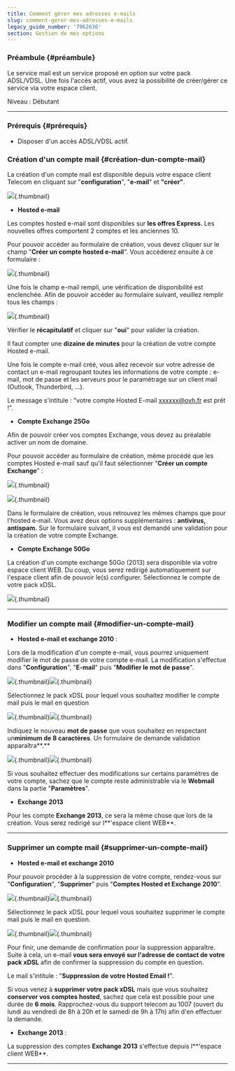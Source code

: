 ```yaml
---
title: Comment gérer mes adresses e-mails
slug: comment-gerer-mes-adresses-e-mails
legacy_guide_number: '7962636'
section: Gestion de mes options
---
```


### Préambule {#préambule}

Le service mail est un service proposé en option sur votre pack ADSL/VDSL. Une fois l'accès actif, vous avez la possibilité de créer/gérer ce service via votre espace client.

Niveau : Débutant

------------------------------------------------------------------------

### Prérequis {#prérequis}

-   Disposer d'un accès ADSL/VDSL actif.

### Création d'un compte mail {#création-dun-compte-mail}

La création d'un compte mail est disponible depuis votre espace client Telecom en cliquant sur "**configuration**", "**e-mail**" et **"créer"**.

![](images/mail2.png){.thumbnail}

-   **Hosted e-mail**

Les comptes hosted e-mail sont disponibles sur **les offres Express**. Les nouvelles offres comportent 2 comptes et les anciennes 10.

Pour pouvoir accéder au formulaire de création, vous devez cliquer sur le champ "**Créer un compte hosted e-mail**". Vous accéderez ensuite à ce formulaire :

![](images/mail3.png){.thumbnail}

Une fois le champ e-mail rempli, une vérification de disponibilité est enclenchée. Afin de pouvoir accéder au formulaire suivant, veuillez remplir tous les champs :

![](images/mail4.png){.thumbnail}

Vérifier le **récapitulatif** et cliquer sur "**oui**" pour valider la création.

Il faut compter une **dizaine de minutes** pour la création de votre compte Hosted e-mail.

Une fois le compte e-mail créé, vous allez recevoir sur votre adresse de contact un e-mail regroupant toutes les informations de votre compte : e-mail, mot de passe et les serveurs pour le paramétrage sur un client mail (Outlook, Thunderbird, ...).

Le message s'intitule : "votre compte Hosted E-mail <xxxxxx@ovh.fr> est prêt !".

-   **Compte Exchange 25Go**

Afin de pouvoir créer vos comptes Exchange, vous devez au préalable activer un nom de domaine. 

Pour pouvoir accéder au formulaire de création, même procédé que les comptes Hosted e-mail sauf qu'il faut sélectionner "**Créer un compte Exchange**" :

![](images/mailexchange2.png){.thumbnail}

![](images/creationexchange2010.png){.thumbnail}

Dans le formulaire de création, vous retrouvez les mêmes champs que pour l'hosted e-mail. Vous avez deux options supplémentaires : **antivirus, antispam.** Sur le formulaire suivant, il vous est demandé une validation pour la création de votre compte Exchange.

-   **Compte Exchange 50Go**

La création d'un compte exchange 50Go (2013) sera disponible via votre espace client WEB. Du coup, vous serez redirigé automatiquement sur l'espace client afin de pouvoir le(s) configurer. Sélectionnez le compte de votre pack xDSL.

![](images/modemR23.png){.thumbnail}

------------------------------------------------------------------------

### Modifier un compte mail {#modifier-un-compte-mail}

-   **Hosted e-mail et exchange 2010** :

Lors de la modification d'un compte e-mail, vous pourrez uniquement modifier le mot de passe de votre compte e-mail. La modification s'effectue dans "**Configuration**", "**E-mail**" puis "**Modifier le mot de passe**".

![](images/mail6.png){.thumbnail}![](images/mail7.png){.thumbnail}

Sélectionnez le pack xDSL pour lequel vous souhaitez modifier le compte mail puis le mail en question

![](images/mail8.png){.thumbnail}![](images/mail9.png){.thumbnail}

Indiquez le nouveau **mot de passe** que vous souhaitez en respectant un**minimum de 8 caractères**. Un formulaire de demande validation apparaîtra**.**

![](images/mail10.png){.thumbnail}![](images/mail11.png){.thumbnail}

Si vous souhaitez effectuer des modifications sur certains paramètres de votre compte, sachez que le compte reste administrable via le **Webmail** dans la partie "**Paramètres**".

-   **Exchange 2013**

Pour les compte **Exchange 2013**, ce sera la même chose que lors de la création. Vous serez redirigé sur l**'espace client WEB**.

------------------------------------------------------------------------

### Supprimer un compte mail {#supprimer-un-compte-mail}

-   **Hosted e-mail et exchange 2010**

Pour pouvoir procéder à la suppression de votre compte, rendez-vous sur "**Configuration**", "**Supprimer**" puis "**Comptes Hosted et Exchange 2010**".

![](images/mail12.png){.thumbnail}![](images/mail13.png){.thumbnail}

Sélectionnez le pack xDSL pour lequel vous souhaitez supprimer le compte mail puis le mail en question.

![](images/mail14.png){.thumbnail}![](images/mail15.png){.thumbnail}

Pour finir, une demande de confirmation pour la suppression apparaître. Suite à cela, un e-mail **vous sera envoyé sur l'adresse de contact de votre pack xDSL** afin de confirmer la suppression du compte en question.

Le mail s'intitule : "**Suppression de votre Hosted Email !**".

Si vous venez à **supprimer votre pack xDSL** mais que vous souhaitez **conserver vos comptes hosted**, sachez que cela est possible pour une durée de **6 mois**. Rapprochez-vous du support telecom au 1007 (ouvert du lundi au vendredi de 8h à 20h et le samedi de 9h à 17h) afin d'en effectuer la demande.

-   **Exchange 2013** :

La suppression des comptes **Exchange 2013** s'effectue depuis l**'espace client WEB**.

------------------------------------------------------------------------


